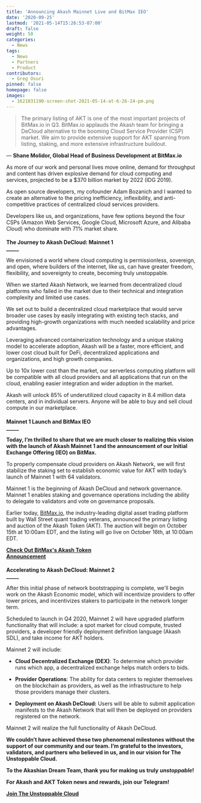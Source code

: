 ```yaml
---
title: 'Announcing Akash Mainnet Live and BitMax IEO'
date: '2020-09-25'
lastmod: '2021-05-14T15:26:53-07:00'
draft: false
weight: 50
categories:
  - News
tags:
  - News
  - Partners
  - Product
contributors:
  - Greg Osuri
pinned: false
homepage: false
images:
  - 1621031190-screen-shot-2021-05-14-at-6-26-24-pm.png
---
```

> The primary listing of AKT is one of the most important projects of BitMax.io in Q3. BitMax.io applauds the Akash team for bringing a DeCloud alternative to the booming Cloud Service Provider (CSP) market. We aim to provide extensive support for AKT spanning from listing, staking, and more extensive infrastructure buildout.

— **Shane Molidor, Global Head of Business Development at BitMax.io**  
  

As more of our work and personal lives move online, demand for throughput and content has driven explosive demand for cloud computing and services, projected to be a $370 billion market by 2022 (IDG 2019).  

As open source developers, my cofounder Adam Bozanich and I wanted to create an alternative to the pricing inefficiency, inflexibility, and anti-competitive practices of centralized cloud services providers.   

Developers like us, and organizations, have few options beyond the four CSPs (Amazon Web Services, Google Cloud, Microsoft Azure, and Alibaba Cloud) who dominate with 71% market share.

####   
**The Journey to Akash DeCloud: Mainnet 1**  
**\_\_\_\_\_**

We envisioned a world where cloud computing is permissionless, sovereign, and open, where builders of the internet, like us, can have greater freedom, flexibility, and sovereignty to create, becoming truly unstoppable.  

When we started Akash Network, we learned from decentralized cloud platforms who failed in the market due to their technical and integration complexity and limited use cases.   

We set out to build a decentralized cloud marketplace that would serve broader use cases by easily integrating with existing tech stacks, and providing high-growth organizations with much needed scalability and price advantages.  

Leveraging advanced containerization technology and a unique staking model to accelerate adoption, Akash will be a faster, more efficient, and lower cost cloud built for DeFi, decentralized applications and organizations, and high growth companies.   

Up to 10x lower cost than the market, our serverless computing platform will be compatible with all cloud providers and all applications that run on the cloud, enabling easier integration and wider adoption in the market.  

Akash will unlock 85% of underutilized cloud capacity in 8.4 million data centers, and in individual servers. Anyone will be able to buy and sell cloud compute in our marketplace.

####   
**Mainnet 1 Launch and BitMax IEO**  
**\_\_\_\_\_**

**Today, I’m thrilled to share that we are much closer to realizing this vision with the launch of Akash Mainnet 1 and the announcement of our Initial Exchange Offering (IEO) on BitMax.**  

To properly compensate cloud providers on Akash Network, we will first stabilize the staking set to establish economic value for AKT with today’s launch of Mainnet 1 with 64 validators.   

Mainnet 1 is the beginning of Akash DeCloud and network governance. Mainnet 1 enables staking and governance operations including the ability to delegate to validators and vote on governance proposals.   

Earlier today, [BitMax.io](https://bitmax.io/), the industry-leading digital asset trading platform built by Wall Street quant trading veterans, announced the primary listing and auction of the Akash Token (AKT). The auction will begin on October 15th at 10:00am EDT, and the listing will go live on October 16th, at 10:00am EDT.  

  
[**Check Out BitMax's Akash Token**  
**Announcement**](https://bitmaxhelp.zendesk.com/hc/en-us/articles/360056045413-Join-Upcoming-Auctions-for-Exclusive-Primary-Listing-of-Akash-AKT-)

####   
**Accelerating to Akash DeCloud: Mainnet 2**  
**\_\_\_\_\_**  

After this initial phase of network bootstrapping is complete, we'll begin work on the Akash Economic model, which will incentivize providers to offer lower prices, and incentivizes stakers to participate in the network longer term.   

Scheduled to launch in Q4 2020, Mainnet 2 will have upgraded platform functionality that will include: a spot market for cloud compute, trusted providers, a developer friendly deployment definition language (Akash SDL), and take income for AKT holders.  

Mainnet 2 will include:

*   **Cloud Decentralized Exchange (DEX)**: To determine which provider runs which app, a decentralized exchange helps match orders to bids.
    
*   **Provider Operations**: The ability for data centers to register themselves on the blockchain as providers, as well as the infrastructure to help those providers manage their clusters.
    
*   **Deployment on Akash DeCloud:** Users will be able to submit application manifests to the Akash Network that will then be deployed on providers registered on the network.
    

Mainnet 2 will realize the full functionality of Akash DeCloud.

**We couldn’t have achieved these two phenomenal milestones without the support of our community and our team. I’m grateful to the investors, validators, and partners who believed in us, and in our vision for The Unstoppable Cloud.**   

**To the Akashian Dream Team, thank you for making us truly** _**unstoppable**_**!**  

  
**For Akash and AKT Token news and rewards, join our Telegram!**  
  
[**Join The Unstoppable Cloud**](https://t.me/AkashNW)
